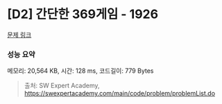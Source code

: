 # [D2] 간단한 369게임 - 1926 

[문제 링크](https://swexpertacademy.com/main/code/problem/problemDetail.do?contestProbId=AV5PTeo6AHUDFAUq) 

### 성능 요약

메모리: 20,564 KB, 시간: 128 ms, 코드길이: 779 Bytes



> 출처: SW Expert Academy, https://swexpertacademy.com/main/code/problem/problemList.do